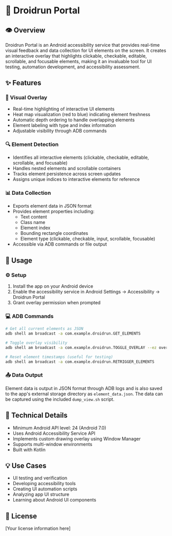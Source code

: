 # 🤖 Droidrun Portal

## 👁️ Overview
Droidrun Portal is an Android accessibility service that provides real-time visual feedback and data collection for UI elements on the screen. It creates an interactive overlay that highlights clickable, checkable, editable, scrollable, and focusable elements, making it an invaluable tool for UI testing, automation development, and accessibility assessment.

## ✨ Features

### 🎨 Visual Overlay
- Real-time highlighting of interactive UI elements
- Heat map visualization (red to blue) indicating element freshness
- Automatic depth ordering to handle overlapping elements
- Element labeling with type and index information
- Adjustable visibility through ADB commands

### 🔍 Element Detection
- Identifies all interactive elements (clickable, checkable, editable, scrollable, and focusable)
- Handles nested elements and scrollable containers
- Tracks element persistence across screen updates
- Assigns unique indices to interactive elements for reference

### 📊 Data Collection
- Exports element data in JSON format
- Provides element properties including:
  - Text content
  - Class name
  - Element index
  - Bounding rectangle coordinates
  - Element type (clickable, checkable, input, scrollable, focusable)
- Accessible via ADB commands or file output

## 🚀 Usage

### ⚙️ Setup
1. Install the app on your Android device
2. Enable the accessibility service in Android Settings → Accessibility → Droidrun Portal
3. Grant overlay permission when prompted

### 💻 ADB Commands
```bash
# Get all current elements as JSON
adb shell am broadcast -a com.example.droidrun.GET_ELEMENTS

# Toggle overlay visibility
adb shell am broadcast -a com.example.droidrun.TOGGLE_OVERLAY --ez overlay_visible true/false

# Reset element timestamps (useful for testing)
adb shell am broadcast -a com.example.droidrun.RETRIGGER_ELEMENTS
```

### 📤 Data Output
Element data is output in JSON format through ADB logs and is also saved to the app's external storage directory as `element_data.json`. The data can be captured using the included `dump_view.sh` script.

## 🔧 Technical Details
- Minimum Android API level: 24 (Android 7.0)
- Uses Android Accessibility Service API
- Implements custom drawing overlay using Window Manager
- Supports multi-window environments
- Built with Kotlin

## 💡 Use Cases
- UI testing and verification
- Developing accessibility tools
- Creating UI automation scripts
- Analyzing app UI structure
- Learning about Android UI components

## 📜 License
[Your license information here] 